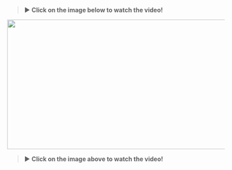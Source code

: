 
> :arrow_forward: **Click on the image below to watch the video!**

[<img src="https://img.youtube.com/vi/RmRuMlADiXA/maxresdefault.jpg" width="600" height="300"
/>](https://www.youtube.com/embed/RmRuMlADiXA)

> :arrow_forward: **Click on the image above to watch the video!**
